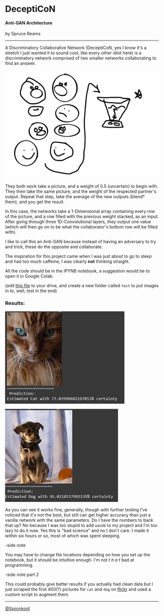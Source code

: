 # DeceptiCoN

#### Anti-GAN Architecture

by Spruce Reams

---

A Discriminatory Collaborative Network (DeceptiCoN, yes I know it's a stretch I just wanted it to sound cool, like every other idiot here) is a discriminatory network comprised of two smaller networks collaborating to find an answer.

![](/content/imgs/explaination.png)

They both work take a picture, and a weight of 0.5 (uncertain) to begin with. They then take the same picture, and the weight of the respected partner's output. Repeat that step, take the average of the new outputs (blend* them), and you get the result.

 In this case, the networks take a 1-Dimensional array containing every row of the picture, and a row filled with the previous weight stacked, as an input. After going through three 1D-Convolutional layers, they output one value (which will then go on to be what the collaborator's bottom row will be filled with).

I like to call this an Anti-GAN because instead of having an adversary to try and trick, these do the opposite and collaborate.

The inspiration for this project came when I was just about to go to sleep and had too much caffeine, I was clearly **not** thinking straight.

All the code should be in the IPYNB notebook, a suggestion would be to open it in Google Colab.

(add [this file](https://drive.google.com/file/d/1Z7StVmvW8Y65_DOafnTQY2LE_crk_40Z/view?usp=sharing) to your drive, and create a new folder called `test` to put images in to, well, test in the end)

### Results:

![](/content/imgs/cat_right.png)

![](/content/imgs/dog_right.png)

As you can see it works fine, generally, though with further testing I've noticed that it's not the best, but still can get higher accuracy than just a vanilla network with the same parameters. Do I have the numbers to back that up? No because I was too stupid to add `wandb` to my project and I'm too lazy to do it now. Yes this is "bad science" and no I don't care. I made it within six hours or so, most of which was spent sleeping.

-side note

You may have to change file locations depending on how you set up the notebook, but it should be intuitive enough. I'm not *t h a t* bad at programming.



-side note part 2

This could probably give better results if you actually had clean data but I just scraped the first 400(?) pictures for `cat` and `dog` on [flickr](https://flickr.com) and used a custom script to augment them.

---

[@Spronkoid](https://twitter.com/spronkoid)
